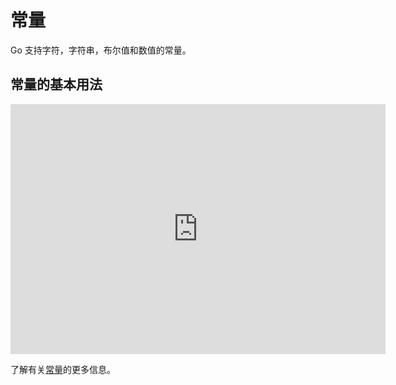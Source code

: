# 常量

Go 支持字符，字符串，布尔值和数值的常量。

## 常量的基本用法

<iframe src='https://glot.io/snippets/fapbqqmogo/embed' frameborder='0' scrolling='no' sandbox='allow-forms allow-pointer-lock allow-popups allow-same-origin allow-scripts' width='600' height='400'></iframe>

了解有关[常量](../chapter4/constants.md)的更多信息。

